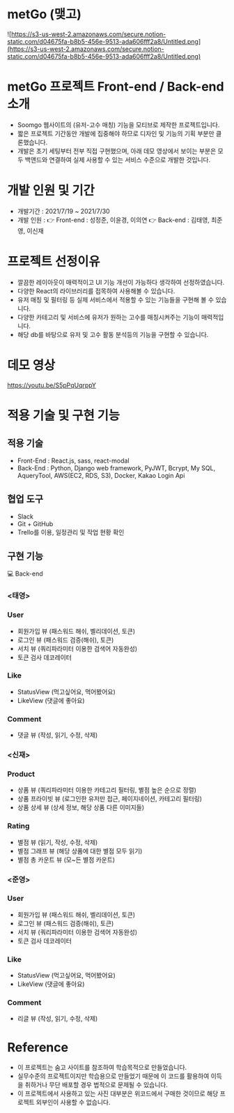 # metGo (맺고)
![https://s3-us-west-2.amazonaws.com/secure.notion-static.com/d04675fa-b8b5-456e-9513-ada606fff2a8/Untitled.png](https://s3-us-west-2.amazonaws.com/secure.notion-static.com/d04675fa-b8b5-456e-9513-ada606fff2a8/Untitled.png)

# metGo 프로젝트 Front-end / Back-end 소개
* Soomgo 웹사이트의 (유저-고수 매칭) 기능을 모티브로 제작한 프로젝트입니다.
* 짧은 프로젝트 기간동안 개발에 집중해야 하므로 디자인 및 기능의 기획 부분만 클론했습니다.
* 개발은 초기 세팅부터 전부 직접 구현했으며, 아래 데모 영상에서 보이는 부분은 모두 백앤드와 연결하여 실제 사용할 수 있는 서비스 수준으로 개발한 것입니다.

# 개발 인원 및 기간
* 개발기간 : 2021/7/19 ~ 2021/7/30
* 개발 인원 :
👉  Front-end : 성정준, 이윤경, 이의연 
👉  Back-end : 김태영, 최준영, 이신재

# 프로젝트 선정이유
* 깔끔한 레이아웃이 매력적이고 UI 기능 개선이 가능하다 생각하여 선정하였습니다.
* 다양한 React의 라이브러리를 접목하여 사용해볼 수 있습니다.
* 유저 매칭 및 필터링 등 실제 서비스에서 적용할 수 있는 기능들을 구현해 볼 수 있습니다.
* 다양한 카테고리 및 서비스에 유저가 원하는 고수를 매칭시켜주는 기능이 매력적입니다.
* 해당 db를 바탕으로 유저 및 고수 활동 분석등의 기능을 구현할 수 있습니다.

# 데모 영상
https://youtu.be/S5pPqUqrppY

# 적용 기술 및 구현 기능
## 적용 기술
* Front-End : React.js, sass, react-modal
* Back-End : Python, Django web framework,  PyJWT, Bcrypt, My SQL, AqueryTool, AWS(EC2, RDS, S3), Docker, Kakao Login Api

## 협업 도구
* Slack
* Git + GitHub
* Trello를 이용, 일정관리 및 작업 현황 확인

## 구현 기능
💻  Back-end

### **<태영>**
### User
- 회원가입 뷰 (패스워드 해쉬, 벨리데이션, 토큰)
- 로그인 뷰 (패스워드 검증(해쉬), 토큰)
- 서치 뷰 (쿼리파라미터 이용한 검색어 자동완성)
- 토큰 검사 데코레이터

### Like
- StatusView (먹고싶어요, 먹어봤어요)
- LikeView (댓글에 좋아요)

### Comment
- 댓글 뷰 (작성, 읽기, 수정, 삭제)

### **<신재>**
### Product
- 상품 뷰 (쿼리파라미터 이용한 카테고리 필터링, 별점 높은 순으로 정렬)
- 상품 프라이빗 뷰 (로그인한 유저만 접근, 페이지네이션, 카테고리 필터링)
- 상품 상세 뷰 (상세 정보, 해당 상품 다른 이미지들)

### Rating
- 별점 뷰 (읽기, 작성, 수정, 삭제)
- 별점 그래프 뷰 (해당 상품에 대한 별점 모두 읽기)
- 별점 총 카운트 뷰 (모~든 별점 카운트)

### **<준영>**
### User

- 회원가입 뷰 (패스워드 해쉬, 벨리데이션, 토큰)
- 로그인 뷰 (패스워드 검증(해쉬), 토큰)
- 서치 뷰 (쿼리파라미터 이용한 검색어 자동완성)
- 토큰 검사 데코레이터

### Like
- StatusView (먹고싶어요, 먹어봤어요)
- LikeView (댓글에 좋아요)

### Comment
- 리글 뷰 (작성, 읽기, 수정, 삭제)

# Reference
- 이 프로젝트는 숨고 사이트를 참조하여 학습목적으로 만들었습니다.
- 실무수준의 프로젝트이지만 학습용으로 만들었기 때문에 이 코드를 활용하여 이득을 취하거나 무단 배포할 경우 법적으로 문제될 수 있습니다.
- 이 프로젝트에서 사용하고 있는 사진 대부분은 위코드에서 구매한 것이므로 해당 프로젝트 외부인이 사용할 수 없습니다.
